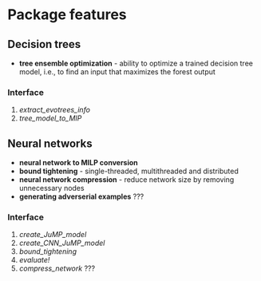 # Package features

## Decision trees
* **tree ensemble optimization** - ability to optimize a trained decision tree model, i.e., to find an input that maximizes the forest output

### Interface
1. *extract_evotrees_info*
2. *tree_model_to_MIP*

## Neural networks
* **neural network to MILP conversion**
* **bound tightening** - single-threaded, multithreaded and distributed
* **neural network compression** - reduce network size by removing unnecessary nodes
* **generating adverserial examples** ???

### Interface
1. *create_JuMP_model*
2. *create_CNN_JuMP_model*
3. *bound_tightening*
4. *evaluate!*
5. *compress_network* ???